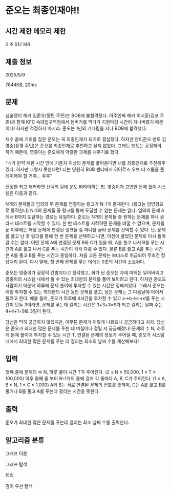 # 준오는 최종인재야!!
 
## 시간 제한	메모리 제한	
2 초	512 MB	

## 제출 정보
2025/5/9

7844KB,	20ms

## 문제
심술쟁이 해커 임준오(동탄 주민)는 BOB에 불합격했다. 아주인싸 해커 이시훈(김포 주민)과 함께 KFC 숙대입구역점에서 햄버거를 먹다가 지원마감 시간이 지나버렸기 때문이다! 하지만 걱정하지 마시라. 준오는 1년의 기다림을 지나 BOB에 합격했다.

재수 끝에 기회를 잡은 준오는 꼭 최종인재가 되기로 결심했다. 하지만 안티준오 멘토 김영중(장평 주민)은 준오를 최종인재로 추천하고 싶지 않았다. 그래도 멘토는 공정해야 하기 때문에, 영중이는 준오에게 악랄한 과제를 내주기로 했다.

“네가 만약 제한 시간 안에 기준치 이상의 문제를 풀어온다면 너를 최종인재로 추천해주겠다. 하지만 그렇지 못한다면! 너는 영원히 BOB 센터에서 히어로즈 오브 더 스톰을 플레이해야 할 거야... 후후”

진정한 최고 해커라면 선택의 길에 운도 따라야하는 법. 영중이가 고안한 문제 풀이 시스템은 다음과 같다.

N개의 문제들과 임의의 두 문제를 연결하는 링크가 N-1개 존재한다. (링크는 양방향으로 동작한다)
N개의 문제들 중 링크를 통해 도달할 수 없는 문제는 없다.
임의의 문제 A에서 B까지 도달하는 경로는 유일하다.
준오는 N개의 문제들 중 원하는 문제를 하나 골라서 테스트를 시작할 수 있다. 한 번 테스트를 시작하면 문제를 바꿀 수 없으며, 문제를 푼 이후에는 해당 문제에 연결된 링크들 중 하나를 골라 문제를 선택할 수 있다. 단, 문제를 풀고 난 후 링크를 통해 한 번 문제를 선택하고 나면, 이전에 풀었던 문제로 다시 돌아갈 수는 없다. 어떤 문제 A에 연결된 문제 B와 C가 있을 때, A를 풀고 나서 B를 푸는 시간과 A를 풀고 나서 C를 푸는 시간이 각각 다를 수 있다. 물론 B를 풀고 A를 푸는 시간은 A를 풀고 B를 푸는 시간과 동일하다. 처음 고른 문제는 보너스로 취급되어 무조건 정답처리 된다. 다시 말해, 첫 번째 문제를 푸는 데에는 0초의 시간이 소요된다.

준오는 영중이가 굉장히 건방지다고 생각했고, 화가 난 준오는 과제 따위는 잊어버리고 영중이의 시스템 내에서 풀 수 있는 최대한의 문제를 풀어 보이려고 한다. 하지만 준오도 사람이기 때문에 하루에 문제 풀이에 투자할 수 있는 시간은 정해져있다. 그래서 준오는 매일 투자할 수 있는 최대한의 시간 동안 문제를 풀고, 남은 문제는 그 다음날에 이어서 풀려고 한다. 예를 들어, 준오가 하루에 4시간을 투자할 수 있고 a->b->c->d를 푸는 시간이 모두 3이라면, 문제를 푸는데 걸리는 시간은 3+3+3=9가 되고 걸리는 날짜 수는 4+4+1=9로 3일이 된다.

당신은 딱히 궁금하지 않겠지만, 아무튼 문제가 이렇게 나왔으니 궁금하다고 치자. 당신은 준오가 최대한 많은 문제를 푸는 데 며칠이나 걸릴 지 궁금해졌다! 문제의 수 N, 하루에 문제 풀이에 투자할 수 있는 시간 T, 연결된 문제의 정보가 주어질 때, 준오가 시스템 내에서 최대한 많은 문제를 푸는 데 걸리는 최소의 날짜 수를 계산해보자!

## 입력
첫째 줄에 문제의 수 N, 하루 풀이 시간 T가 주어진다. (2 ≤ N ≤ 50,000, 1 ≤ T ≤ 100,000) 이후 둘째 줄 부터 N-1개의 줄에 걸쳐 각 줄마다 A, B, C가 주어진다. (1 ≤ A, B ≤ N, 1 ≤ C ≤ 1,000) A와 B는 서로 연결된 문제의 번호를 뜻하며, C는 A를 풀고 B를 풀거나 B를 풀고 A를 푸는데 걸리는 시간을 뜻한다.

## 출력
준오가 최대한 많은 문제를 푸는데 걸리는 최소 날짜 수를 출력한다.

## 알고리즘 분류

그래프 이론

그래프 탐색

트리

깊이 우선 탐색
